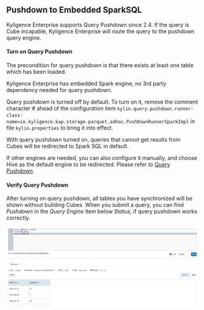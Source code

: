 ## Pushdown to Embedded SparkSQL

Kyligence Enterprise supports Query Pushdown since 2.4. If the query is Cube incapable, Kyligence Enterprise will route the query to the pushdown query engine. 

#### Turn on Query Pushdown

The precondition for query pushdown is that there exists at least one table which has been loaded.

Kyligence Enterprise has embedded Spark engine, no 3rd party dependency needed for query pushdown.

Query pushdown is turned off by default. To turn on it, remove the comment character # ahead of the configuration item `kylin.query.pushdown.runner-class-name=io.kyligence.kap.storage.parquet.adhoc.PushDownRunnerSparkImpl` in file `kylin.properties` to bring it into  effect. 

With query pushdown turned on, queries that cannot get results from Cubes will be redirected to Spark SQL in default. 

If other engines are needed, you can also configure it manually, and choose Hive as the default engine to be redirected. Please refer to [Query Pushdown](README.md).

#### Verify Query Pushdown

After turning on query pushdown, all tables you have synchronized will be shown without building Cubes. When you submit a query, you can find *Pushdown* in the *Query Engine* item below *Status*, if query pushdown works correctly.

![](images/query_pushdown_enable.png)